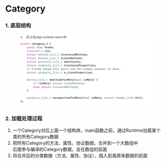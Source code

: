 # Category

### 1. 底层结构

<figure><img src=".gitbook/assets/截屏2023-12-23 21.07.51.png" alt=""><figcaption></figcaption></figure>

### 2. 加载处理过程

1. 一个Category对应上面一个结构体，main函数之前，通过Runtime加载某个类的所有Category数据
2. 把所有Category的方法、属性、协议数据，合并到一个大数组中\
   后面参与编译的Category数据，会在数组的前面
3. 将合并后的分类数据（方法、属性、协议），插入到类原来数据的前面

